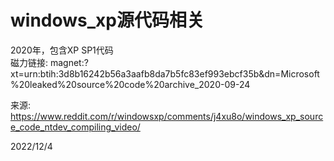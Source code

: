 # windows_xp源代码相关

2020年，包含XP SP1代码  
磁力链接: magnet:?xt=urn:btih:3d8b16242b56a3aafb8da7b5fc83ef993ebcf35b&dn=Microsoft%20leaked%20source%20code%20archive_2020-09-24  


来源: https://www.reddit.com/r/windowsxp/comments/j4xu8o/windows_xp_source_code_ntdev_compiling_video/  


2022/12/4  
